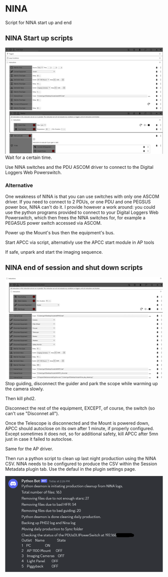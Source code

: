 # NINA
Script for NINA start up and end
## NINA Start up scripts

![Nina Start](Nina_start.png)
Wait for a certain time.

Use NINA switches and the PDU ASCOM driver to connect to the Digital Loggers Web Powerswitch.

### Alternative
One weakness of NINA is that you can use switches with only one ASCOM driver. If you need to connect to 2 PDUs, or one PDU and one PEGSUS power box, NINA can't do it. 
I provide however a work around: you could use the python programs provided to connect to your Digital Loggers Web Powerswitch, which then frees the NINA switches
for, for example a PEGASUS power switch accessed via ASCOM.

Power up the Mount's bus then the equipment's bus.

Start APCC via script, alternativly use the APCC start module in AP tools

If safe, unpark and start the imaging sequence.

## NINA end of session and shut down scripts
![Nina End](Nina_end.png)
Stop guiding, disconnect the guider and park the scope while warming up the camera slowly.

Then kill phd2.

Disconnect the rest of the equipment, EXCEPT, of course, the switch (so can't use "Disconnet all").

Once the Telescope is disconnected and the Mount is powered down, APCC should autoclose on its own after 1 minute, if properly configured. Except sometimes it does not, so for additional safety, kill APCC after 5mn just in case it failed to autoclose.

Same for the AP driver.

Then run a python script to clean up last night production using the NINA CSV. NINA needs to be configured to produce the CSV within the Session Metadata plugin tab. Use the defaul in the plugin settings page.

![Nina Discord Messages](Nina_discord.png)
